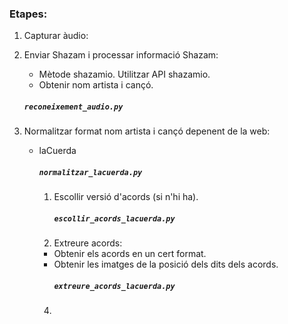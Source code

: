 ### Etapes:

1) Capturar àudio:

2) Enviar Shazam i processar informació Shazam:
    - Mètode shazamio. Utilitzar API shazamio.
    - Obtenir nom artista i cançó.
   ##### `reconeixement_audio.py`

3) Normalitzar format nom artista i cançó depenent de la web:
   - laCuerda
      ##### `normalitzar_lacuerda.py`
     1) Escollir versió d'acords (si n'hi ha).
        ##### `escollir_acords_lacuerda.py`
     2) Extreure acords:
     - Obtenir els acords en un cert format.
     - Obtenir les imatges de la posició dels dits dels acords.
        ##### `extreure_acords_lacuerda.py`
     4) 